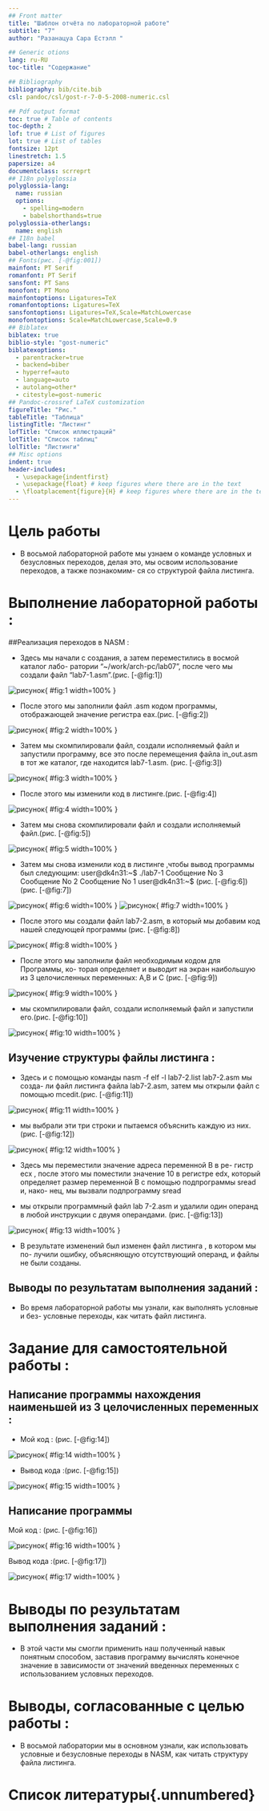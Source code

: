 ```yaml
---
## Front matter
title: "Шаблон отчёта по лабораторной работе"
subtitle: "7"
author: "Разанацуа Сара Естэлл "

## Generic otions
lang: ru-RU
toc-title: "Содержание"

## Bibliography
bibliography: bib/cite.bib
csl: pandoc/csl/gost-r-7-0-5-2008-numeric.csl

## Pdf output format
toc: true # Table of contents
toc-depth: 2
lof: true # List of figures
lot: true # List of tables
fontsize: 12pt
linestretch: 1.5
papersize: a4
documentclass: scrreprt
## I18n polyglossia
polyglossia-lang:
  name: russian
  options:
	- spelling=modern
	- babelshorthands=true
polyglossia-otherlangs:
  name: english
## I18n babel
babel-lang: russian
babel-otherlangs: english
## Fonts(рис. [-@fig:001])
mainfont: PT Serif
romanfont: PT Serif
sansfont: PT Sans
monofont: PT Mono
mainfontoptions: Ligatures=TeX
romanfontoptions: Ligatures=TeX
sansfontoptions: Ligatures=TeX,Scale=MatchLowercase
monofontoptions: Scale=MatchLowercase,Scale=0.9
## Biblatex
biblatex: true
biblio-style: "gost-numeric"
biblatexoptions:
  - parentracker=true
  - backend=biber
  - hyperref=auto
  - language=auto
  - autolang=other*
  - citestyle=gost-numeric
## Pandoc-crossref LaTeX customization
figureTitle: "Рис."
tableTitle: "Таблица"
listingTitle: "Листинг"
lofTitle: "Список иллюстраций"
lotTitle: "Список таблиц"
lolTitle: "Листинги"
## Misc options
indent: true
header-includes:
  - \usepackage{indentfirst}
  - \usepackage{float} # keep figures where there are in the text
  - \floatplacement{figure}{H} # keep figures where there are in the text
---
```


# Цель работы
- В восьмой лабораторной работе мы узнаем о команде условных и безусловных
переходов, делая это, мы освоим использование переходов, а также познакомим-
ся со структурой файла листинга.


# Выполнение лабораторной работы :

##Реализация переходов в NASM :

- Здесь мы начали с создания, а затем переместились в восмой каталог лабо-
ратории “~/work/arch-pc/lab07”, после чего мы создали файл “lab7-1.asm”.(рис. [-@fig:1])

![рисунок](image/1.png){ #fig:1 width=100% }

- После этого мы заполнили файл .asm кодом программы, отображающей
значение регистра eax.(рис. [-@fig:2])

![рисунок](image/2.png){ #fig:2 width=100% }

- Затем мы скомпилировали файл, создали исполняемый файл и запустили
программу, все это после перемещения файла in_out.asm в тот же каталог,
где находится lab7-1.asm.
(рис. [-@fig:3])

![рисунок](image/3.png){ #fig:3 width=100% }

- После этого мы изменили код в листинге.(рис. [-@fig:4])

![рисунок](image/4.png){ #fig:4 width=100% }

- Затем мы снова скомпилировали файл и создали исполняемый файл.(рис. [-@fig:5])

![рисунок](image/5.png){ #fig:5 width=100% }

- Затем мы снова изменили код в листинге ,чтобы вывод программы был
следующим:
user@dk4n31:~$ ./lab7-1
Сообщение No 3
Сообщение No 2
Сообщение No 1
user@dk4n31:~$
(рис. [-@fig:6])(рис. [-@fig:7])

![рисунок](image/6.png){ #fig:6 width=100% }
![рисунок](image/7.png){ #fig:7 width=100% }

-  После этого мы создали файл lab7-2.asm, в который мы добавим код нашей
следующей программы (рис. [-@fig:8])

![рисунок](image/8.png){ #fig:8 width=100% }

- После этого мы заполнили файл необходимым кодом для Программы, ко-
торая определяет и выводит на экран наибольшую из 3 целочисленных
переменных: A,B и C (рис. [-@fig:9])

![рисунок](image/9.png){ #fig:9 width=100% }

- мы скомпилировали файл, создали исполняемый файл и запустили его.(рис. [-@fig:10])

![рисунок](image/10.png){ #fig:10 width=100% }

## Изучение структуры файлы листинга :

- Здесь и с помощью команды nasm -f elf -l lab7-2.list lab7-2.asm мы созда-
ли файл листинга файла lab7-2.asm, затем мы открыли файл с помощью
mcedit.(рис. [-@fig:11])

![рисунок](image/11.png){ #fig:11 width=100% }

- мы выбрали эти три строки и пытаемся объяснить каждую из них.(рис. [-@fig:12])

![рисунок](image/12.png){ #fig:12 width=100% }

- Здесь мы переместили значение адреса переменной B в ре-
гистр ecx , после этого мы поместили значение 10 в регистре edx, который
определяет размер переменной B с помощью подпрограммы sread и, нако-
нец, мы вызвали подпрограмму sread

- мы открыли программный файл lab 7-2.asm и удалили один операнд в
любой инструкции с двумя операндами. (рис. [-@fig:13])

![рисунок](image/13.png){ #fig:13 width=100% }

- В результате изменений был изменен файл листинга , в котором мы по-
лучили ошибку, объясняющую отсутствующий операнд, и файлы не были
созданы.

## Выводы по результатам выполнения заданий :

- Во время лабораторной работы мы узнали, как выполнять условные и без-
условные переходы, как читать файл листинга.

# Задание для самостоятельной работы :

## Написание программы нахождения наименьшей из 3 целочисленных переменных :
                                                     
                                                     
- Мой код : (рис. [-@fig:14])

![рисунок](image/14.png){ #fig:14 width=100% }

- Вывод кода :(рис. [-@fig:15])

![рисунок](image/15.png){ #fig:15 width=100% }

## Написание программы

Мой код : (рис. [-@fig:16])

![рисунок](image/16.png){ #fig:16 width=100% }

Вывод кода :(рис. [-@fig:17])

![рисунок](image/17.png){ #fig:17 width=100% }

# Выводы по результатам выполнения заданий :

- В этой части мы смогли применить наш полученный навык понятным
способом, заставив программу вычислять конечное значение в зависимости
от значений введенных переменных с использованием условных переходов.



# Выводы, согласованные с целью работы :

- В восьмой лаборатории мы в основном узнали, как использовать условные
и безусловные переходы в NASM, как читать структуру файла листинга.

# Список литературы{.unnumbered}

